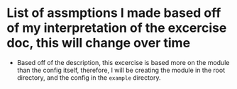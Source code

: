 # List of assmptions I made based off of my interpretation of the excercise doc, this will change over time
* Based off of the description, this excercise is based more on the module than the config itself, therefore, I will be creating the module in the root directory, and the config in the `example` directory.